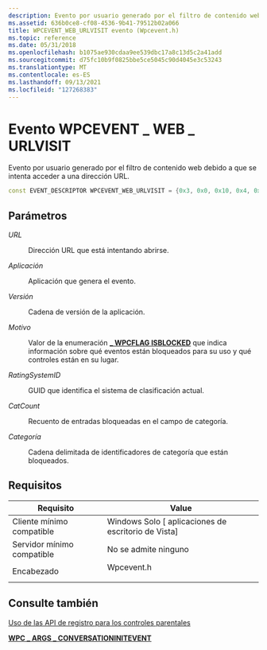 ```yaml
---
description: Evento por usuario generado por el filtro de contenido web debido a que se intenta acceder a una dirección URL.
ms.assetid: 636b0ce8-cf08-4536-9b41-79512b02a066
title: WPCEVENT_WEB_URLVISIT evento (Wpcevent.h)
ms.topic: reference
ms.date: 05/31/2018
ms.openlocfilehash: b1075ae930cdaa9ee539dbc17a8c13d5c2a41add
ms.sourcegitcommit: d75fc10b9f0825bbe5ce5045c90d4045e3c53243
ms.translationtype: MT
ms.contentlocale: es-ES
ms.lasthandoff: 09/13/2021
ms.locfileid: "127268383"
---
```

# <a name="wpcevent_web_urlvisit-event"></a>Evento WPCEVENT \_ WEB \_ URLVISIT

Evento por usuario generado por el filtro de contenido web debido a que se intenta acceder a una dirección URL.


```C++
const EVENT_DESCRIPTOR WPCEVENT_WEB_URLVISIT = {0x3, 0x0, 0x10, 0x4, 0x18, 0x3, 0x8000000000000010};
```



## <a name="parameters"></a>Parámetros

<dl> <dt>

*URL* 
</dt> <dd>

Dirección URL que está intentando abrirse.

</dd> <dt>

*Aplicación* 
</dt> <dd>

Aplicación que genera el evento.

</dd> <dt>

*Versión* 
</dt> <dd>

Cadena de versión de la aplicación.

</dd> <dt>

*Motivo* 
</dt> <dd>

Valor de la enumeración [**\_ WPCFLAG ISBLOCKED**](/windows/win32/api/wpcevent/ne-wpcevent-wpcflag_isblocked) que indica información sobre qué eventos están bloqueados para su uso y qué controles están en su lugar.

</dd> <dt>

*RatingSystemID* 
</dt> <dd>

GUID que identifica el sistema de clasificación actual.

</dd> <dt>

*CatCount* 
</dt> <dd>

Recuento de entradas bloqueadas en el campo de categoría.

</dd> <dt>

*Categoría* 
</dt> <dd>

Cadena delimitada de identificadores de categoría que están bloqueados.

</dd> </dl>

## <a name="requirements"></a>Requisitos



| Requisito | Value |
|-------------------------------------|---------------------------------------------------------------------------------------|
| Cliente mínimo compatible<br/> | Windows Solo \[ aplicaciones de escritorio de Vista\]<br/>                                        |
| Servidor mínimo compatible<br/> | No se admite ninguno<br/>                                                             |
| Encabezado<br/>                   | <dl> <dt>Wpcevent.h</dt> </dl> |



## <a name="see-also"></a>Consulte también

<dl> <dt>

[Uso de las API de registro para los controles parentales](using-logging-apis-for-parental-controls.md)
</dt> <dt>

[**WPC \_ ARGS \_ CONVERSATIONINITEVENT**](/windows/win32/api/wpcevent/ne-wpcevent-wpc_args_conversationinitevent)
</dt> </dl>

 

 




